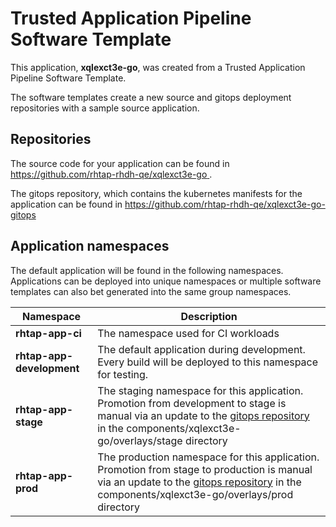 # Trusted Application Pipeline Software Template

This application, **xqlexct3e-go**, was created from a Trusted Application Pipeline Software Template.

The software templates create a new source and gitops deployment repositories with a sample source application. 

## Repositories

The source code for your application can be found in [https://github.com/rhtap-rhdh-qe/xqlexct3e-go ](https://github.com/rhtap-rhdh-qe/xqlexct3e-go ).
 
The gitops repository, which contains the kubernetes manifests for the application can be found in 
[https://github.com/rhtap-rhdh-qe/xqlexct3e-go-gitops ](https://github.com/rhtap-rhdh-qe/xqlexct3e-go-gitops ) 

## Application namespaces 

The default application will be found in the following namespaces. Applications can be deployed into unique namespaces or multiple software templates can also bet generated into the same group namespaces.  

|  Namespace   |  Description   |  
| -------- | -------- |
| **rhtap-app-ci** | The namespace used for CI workloads |
| **rhtap-app-development** | The default application during development. Every build will be deployed to this namespace for testing. |
| **rhtap-app-stage** | The staging namespace for this application. Promotion from development to stage is manual via an update to the [gitops repository](https://github.com/rhtap-rhdh-qe/xqlexct3e-go-gitops ) in the components/xqlexct3e-go/overlays/stage directory |
| **rhtap-app-prod** | The production namespace for this application. Promotion from stage to production is manual via an update to the [gitops repository](https://github.com/rhtap-rhdh-qe/xqlexct3e-go-gitops ) in the components/xqlexct3e-go/overlays/prod directory |